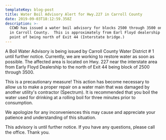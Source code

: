 ```yaml
---
templateKey: blog-post
title: Water Boil Advisory Alert for Hwy.227 in Carroll County
date: 2019-09-03T18:12:59.358Z
description: >-
  CCWD has issued a water boil advisory for blocks 2500 through 3500 on Hwy. 227
  in Carroll County.  This is approximately from Earl Floyd dealership to the
  point of being north of Exit 44 (Interstate bridge.)
---
```

A Boil Water Advisory is being issued by Carroll County Water District # 1 until further notice.  Currently, we are working to restore water as soon as possible.  The affected area is located on Hwy. 227 near the interstate area from Early Floyd Dealership to the north of Exit 44 being block of 2500 through 3500.    

This is a precautionary measure!  This action has become necessary to allow us to make a proper repair on a water main that was damaged by another utility's contractor (Spectrum).    It is recommended that you boil the water used for drinking at a rolling boil for three minutes prior to consumption.

We apologize for any inconveniences this may cause and appreciate your patience and understanding of this situation.  

This advisory is until further notice.  If you have any questions, please call the office.  Thank you.
